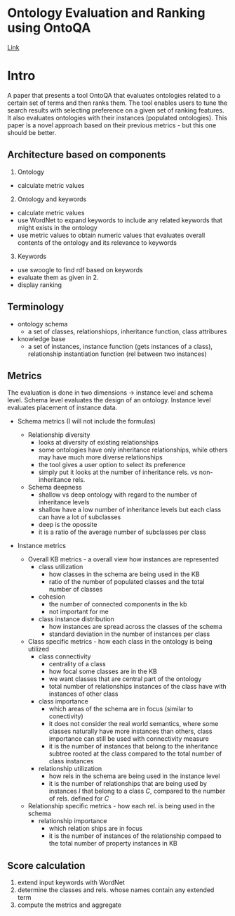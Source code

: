 # Ontology Evaluation and Ranking using OntoQA

[Link](https://ieeexplore.ieee.org/document/4338348)


# Intro

A paper that presents a tool OntoQA that evaluates ontologies related to a certain set of terms and then ranks them. 
The tool enables users to tune the search results with selecting preference on a given set of ranking features.
It also evaluates ontologies with their instances (populated ontologies).
This paper is a novel approach based on their previous metrics - but this one should be better.

## Architecture based on components

1. Ontology
  - calculate metric values
2. Ontology and keywords
  - calculate metric values
  - use WordNet to expand keywords to include any related keywords that might exists in the ontology
  - use metric values to obtain numeric values that evaluates overall contents of the ontology and its relevance to keywords
3. Keywords
  - use swoogle to find rdf based on keywords
  - evaluate them as given in 2.
  - display ranking

## Terminology

- ontology schema 
  - a set of classes, relationshiops, inheritance function, class attribures
- knowledge base
  - a set of instances, instance function (gets instances of a class), relationship instantiation function (rel between two instances)

## Metrics

The evaluation is done in two dimensions -> instance level and schema level.
Schema level evaluates the design of an ontology.
Instance level evaluates placement of instance data.

- Schema metrics (I will not include the formulas)
  - Relationship diversity
    - looks at diversity of existing relationships
    - some ontologies have only inheritance relationships, while others may have much more diverse relationships
    - the tool gives a user option to select its preference
    - simply put it looks at the number of inheritance rels. vs non-inheritance rels.
  - Schema deepness
    - shallow vs deep ontology with regard to the number of inheritance levels
    - shallow have a low number of inheritance levels but each class can have a lot of subclasses
    - deep is the opossite
    - it is a ratio of the average number of subclasses per class

- Instance metrics
  - Overall KB metrics - a overall view how instances are represented
    - class utilization
      - how classes in the schema are being used in the KB
      - ratio of the number of populated classes and the total number of classes
    - cohesion
      - the number of connected components in the kb
      - not important for me
    - class instance distribution
      - how instances are spread across the classes of the schema
      - standard deviation in the number of instances per class
  - Class specific metrics - how each class in the ontology is being utilized
    - class connectivity
      - centrality of a class
      - how focal some classes are in the KB
      - we want classes that are central part of the ontology
      - total number of relationships instances of the class have with instances of other class
    - class importance
      - which areas of the schema are in focus (similar to conectivity)
      - it does not consider the real world semantics, where some classes naturally have more instances than others, class importance can still be used with connectivity measure
      - it is the number of instances that belong to the inheritance subtree rooted at the class compared to the total number of class instances
    - relationship utilization
      - how rels in the schema are being used in the instance level
      - it is the number of relationships that are being used by instances *I* that belong to a class *C*, compared to the number of rels. defined for *C*
  - Relationship specific metrics - how each rel. is being used in the schema
    - relationship importance
      - which relation ships are in focus
      - it is the number of instances of the relationship compaed to the total number of property instances in KB

## Score calculation

1. extend input keywords with WordNet
2. determine the classes and rels. whose names contain any extended term
3. compute the metrics and aggregate